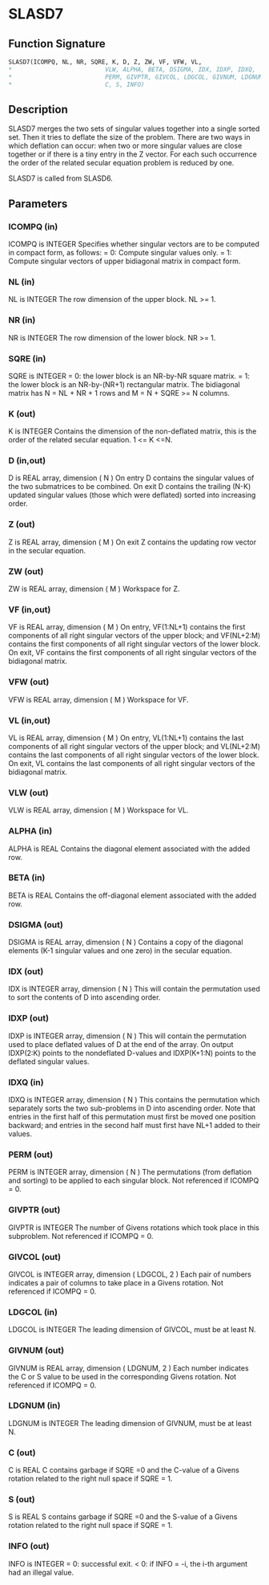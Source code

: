 # SLASD7

## Function Signature

```fortran
SLASD7(ICOMPQ, NL, NR, SQRE, K, D, Z, ZW, VF, VFW, VL,
*                          VLW, ALPHA, BETA, DSIGMA, IDX, IDXP, IDXQ,
*                          PERM, GIVPTR, GIVCOL, LDGCOL, GIVNUM, LDGNUM,
*                          C, S, INFO)
```

## Description


 SLASD7 merges the two sets of singular values together into a single
 sorted set. Then it tries to deflate the size of the problem. There
 are two ways in which deflation can occur:  when two or more singular
 values are close together or if there is a tiny entry in the Z
 vector. For each such occurrence the order of the related
 secular equation problem is reduced by one.

 SLASD7 is called from SLASD6.

## Parameters

### ICOMPQ (in)

ICOMPQ is INTEGER Specifies whether singular vectors are to be computed in compact form, as follows: = 0: Compute singular values only. = 1: Compute singular vectors of upper bidiagonal matrix in compact form.

### NL (in)

NL is INTEGER The row dimension of the upper block. NL >= 1.

### NR (in)

NR is INTEGER The row dimension of the lower block. NR >= 1.

### SQRE (in)

SQRE is INTEGER = 0: the lower block is an NR-by-NR square matrix. = 1: the lower block is an NR-by-(NR+1) rectangular matrix. The bidiagonal matrix has N = NL + NR + 1 rows and M = N + SQRE >= N columns.

### K (out)

K is INTEGER Contains the dimension of the non-deflated matrix, this is the order of the related secular equation. 1 <= K <=N.

### D (in,out)

D is REAL array, dimension ( N ) On entry D contains the singular values of the two submatrices to be combined. On exit D contains the trailing (N-K) updated singular values (those which were deflated) sorted into increasing order.

### Z (out)

Z is REAL array, dimension ( M ) On exit Z contains the updating row vector in the secular equation.

### ZW (out)

ZW is REAL array, dimension ( M ) Workspace for Z.

### VF (in,out)

VF is REAL array, dimension ( M ) On entry, VF(1:NL+1) contains the first components of all right singular vectors of the upper block; and VF(NL+2:M) contains the first components of all right singular vectors of the lower block. On exit, VF contains the first components of all right singular vectors of the bidiagonal matrix.

### VFW (out)

VFW is REAL array, dimension ( M ) Workspace for VF.

### VL (in,out)

VL is REAL array, dimension ( M ) On entry, VL(1:NL+1) contains the last components of all right singular vectors of the upper block; and VL(NL+2:M) contains the last components of all right singular vectors of the lower block. On exit, VL contains the last components of all right singular vectors of the bidiagonal matrix.

### VLW (out)

VLW is REAL array, dimension ( M ) Workspace for VL.

### ALPHA (in)

ALPHA is REAL Contains the diagonal element associated with the added row.

### BETA (in)

BETA is REAL Contains the off-diagonal element associated with the added row.

### DSIGMA (out)

DSIGMA is REAL array, dimension ( N ) Contains a copy of the diagonal elements (K-1 singular values and one zero) in the secular equation.

### IDX (out)

IDX is INTEGER array, dimension ( N ) This will contain the permutation used to sort the contents of D into ascending order.

### IDXP (out)

IDXP is INTEGER array, dimension ( N ) This will contain the permutation used to place deflated values of D at the end of the array. On output IDXP(2:K) points to the nondeflated D-values and IDXP(K+1:N) points to the deflated singular values.

### IDXQ (in)

IDXQ is INTEGER array, dimension ( N ) This contains the permutation which separately sorts the two sub-problems in D into ascending order. Note that entries in the first half of this permutation must first be moved one position backward; and entries in the second half must first have NL+1 added to their values.

### PERM (out)

PERM is INTEGER array, dimension ( N ) The permutations (from deflation and sorting) to be applied to each singular block. Not referenced if ICOMPQ = 0.

### GIVPTR (out)

GIVPTR is INTEGER The number of Givens rotations which took place in this subproblem. Not referenced if ICOMPQ = 0.

### GIVCOL (out)

GIVCOL is INTEGER array, dimension ( LDGCOL, 2 ) Each pair of numbers indicates a pair of columns to take place in a Givens rotation. Not referenced if ICOMPQ = 0.

### LDGCOL (in)

LDGCOL is INTEGER The leading dimension of GIVCOL, must be at least N.

### GIVNUM (out)

GIVNUM is REAL array, dimension ( LDGNUM, 2 ) Each number indicates the C or S value to be used in the corresponding Givens rotation. Not referenced if ICOMPQ = 0.

### LDGNUM (in)

LDGNUM is INTEGER The leading dimension of GIVNUM, must be at least N.

### C (out)

C is REAL C contains garbage if SQRE =0 and the C-value of a Givens rotation related to the right null space if SQRE = 1.

### S (out)

S is REAL S contains garbage if SQRE =0 and the S-value of a Givens rotation related to the right null space if SQRE = 1.

### INFO (out)

INFO is INTEGER = 0: successful exit. < 0: if INFO = -i, the i-th argument had an illegal value.

